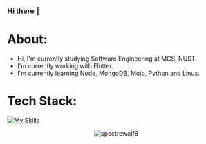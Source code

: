 ### Hi there 👋

# About:

- Hi, I'm currently studying Software Engineering at MCS, NUST.  
- I'm currently working with Flutter.
- I'm currently learning Node, MongoDB, Mojo, Python and Linux.

# Tech Stack: 

[![My Skills](https://skillicons.dev/icons?i=flutter,java,python,linux,mongodb,nodejs)](https://skillicons.dev)
<br>
<p align="center"> <img src="https://komarev.com/ghpvc/?username=S4j33l&label=Profile%20views&color=0e75b6&style=flat" alt="spectrewolf8" /> </p>
